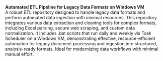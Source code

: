 **Automated ETL Pipeline for Legacy Data Formats on Windows VM**  
A robust ETL repository designed to handle legacy data formats and perform automated data ingestion with minimal resources. This repository integrates various data extraction and cleaning tools for complex formats, including Excel parsing, secure web scraping, and custom data normalization. It includes .bat scripts that run daily and weekly via Task Scheduler on a Windows VM, demonstrating effective, resource-efficient automation for legacy document processing and ingestion into structured, analysis-ready formats. Ideal for modernizing data workflows with minimal manual effort.
